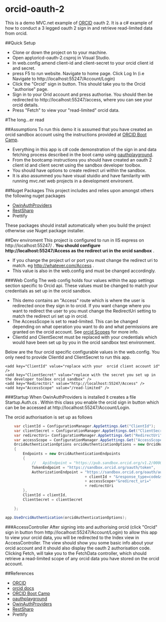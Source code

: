 # orcid-oauth-2
This is a demo MVC.net example of [ORCID](https://github.com/ORCID) oauth 2. 
It is a c# example of how to conduct a 3 legged oauth 2 sign in and retrieve read-limited data from orcid.

##Quick Setup
- Clone or down the project on to your machine. 
- Open app\oricd-oauth-2.csproj in Visual Studio.
- In web.config amend client-id and client-secret to your orcid client id and secret.
- press F5 to run website. Navigate to home page. Click Log In (i.e Navigate to http://localhost:55247/Account/Login) 
- Click the "Orcid" sign in button. This should take you to the Orcid "authorise" page.
- Sign in to your Orid account and press authorise. You should then be redirected to http://localhost:55247/access, where you can see your orcid details.
- Press "Fetch" to view your "read-limited" orcid data.

#The long...er read

##Assumptions
To run this demo it is assumed that you have created an orcid sandbox account using the instructions provided at [ORCID Boot Camp](https://github.com/alainna/vala2016). 
- Everything in this app is  c# code demonstration of the sign in and data fetching  process described in the boot camp using [oauthplayground](https://developers.google.com/oauthplayground/).
- From the bootcamp instructions you should have created an oauth 2 client id and client secret using the sandbox developer toolbox.
- You should have options to create redirect uri within the sandbox.
- It is also assummed you have visual stuidio and have familarity with running mvc.net web projects in a development environent.

##Nuget Packages
This project includes and relies upon amongst others the following nuget packages
- [OwinAuthProviders](https://github.com/TerribleDev/OwinOAuthProviders)
- [RestSharp](http://restsharp.org/)
- Prettify

These packages should install automatically when you build the project otherwise use Nuget package installer.

##Dev enviroment
This project is configured to run in IIS express on http://localhost:55247/ . 
**You should configure http://localhost:55247/Access as the redirect uri in the orcid sandbox** . 
- If you change the project url or port  you must change the redirect uri to match. eg http://whatever.com/Access .
- This value is also in the web.config and must be changed accordingly. 

###Web Config
The web config holds four values within the app settings section  specific to Orcid api. These values must be changed to match your credentials as set up in the orcid sandbox.
- This demo contains an "Access"  route which is where the user is redirected once they sign in to orcid. If you want change where you want to redirect the user to you must change the RedirectUri setting to match the redirect uri set up in orcid.
- The AccessScope is set to read-limited. This can be changed depending on what operation you want to do and what permissions are granted on the orcid account. See [orcid Scopes](http://members.orcid.org/api/orcid-scopes) for more info.
- ClientId and  ClientSecret must be replaced with your credentials which would have been set up by you in the orcid sandbox test environment.

Below are the four orcid specific configurable values in the web.config. You only need to provide ClientId and ClientSecret to run this app.

    <add key="ClientId" value="replace with your  orcid client account id" />
    <add key="ClientSecret" value="replace with the secret you set up in the developer toolbox orcid sandbox" />
    <add key="RedirectUri" value="http://localhost:55247/Access" />
    <add key="AccessScope" value="/read-limited" />


 ###Startup
 When OwinAuthProviders is installed it creates a file Startup.Auth.cs . Within this class you enable the orcid sign in button which can be be accessed at http://localhost:55247/Account/Login.

The orcid authorisation is set up as follows
```c#
  	var clientId = ConfigurationManager.AppSettings.Get("ClientId");
	var clientSecret = ConfigurationManager.AppSettings.Get("ClientSecret");
	var redirectUri= ConfigurationManager.AppSettings.Get("RedirectUri");
	var accessScope = ConfigurationManager.AppSettings.Get("AccessScope");
	OrcidAuthenticationOptions orcidAuthenticationOptions = new OrcidAuthenticationOptions
	{
	    Endpoints = new OrcidAuthenticationEndpoints
	    {
	        //   ApiEndpoint = "https://pub.sandbox.orcid.org/v1.2/0000-0003-0514-2115/orcid-profile",
	        TokenEndpoint = "https://sandbox.orcid.org/oauth/token",
	        AuthorizationEndpoint = "https://sandbox.orcid.org/oauth/authorize?client_id=" 
	                                + clientId + "&response_type=code&scope="
	                                + accessScope+"&redirect_uri=" 
	                                + redirectUri
	    },
	    ClientId = clientId,
	    ClientSecret = clientSecret

	};

app.UseOrcidAuthentication(orcidAuthenticationOptions);
```

###AccessController
After signing into and authorising orcid (click "Orcid" sign in button from http://localhost:55247/Account/Login)  to allow this app to view your orcid data, you will be redirected to the Index view in AccessController. The view should show you some basic info about your orcid account and it should also display the oauth 2 authorisation code.
Clicking Fetch, will take you to the FetchData controller, which should retrieve a read-limited scope of any orcid data you have stored on the orcid account. 

##References
- [ORCID](https://github.com/ORCID)
- [orcid docs](http://members.orcid.org/api/introduction-orcid-member-api)
- [ORCID Boot Camp](https://github.com/alainna/vala2016)
- [oauthplayground](https://developers.google.com/oauthplayground/)
- [OwinAuthProviders](https://github.com/TerribleDev/OwinOAuthProviders)
- [RestSharp](http://restsharp.org/)
- Prettify